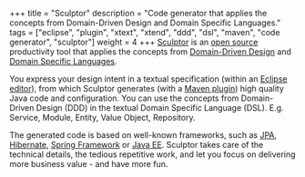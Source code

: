 +++
title = "Sculptor"
description = "Code generator that applies the concepts from Domain-Driven Design and Domain Specific Languages."
tags = ["eclipse", "plugin", "xtext", "xtend", "ddd", "dsl", "maven", "code generator", "sculptor"]
weight = 4
+++
[Sculptor](http://sculptorgenerator.org) is an [open source](https://github.com/sculptor/sculptor) productivity tool that applies the concepts from [Domain-Driven Design](http://domaindrivendesign.org/books/) and [Domain Specific Languages](http://en.wikipedia.org/wiki/Domain-specific_language).

You express your design intent in a textual specification (within an [Eclipse editor](http://sculptorgenerator.org/documentation/eclipse-plugin)), from which Sculptor generates (with a [Maven plugin](http://sculptorgenerator.org/documentation/maven-plugin)) high quality
Java code and configuration. You can use the concepts from Domain-Driven Design (DDD) in the textual Domain Specific Language (DSL).
E.g. Service, Module, Entity, Value Object, Repository.

The generated code is based on well-known frameworks, such as [JPA](http://java.sun.com/javaee/technologies/persistence.jsp),
[Hibernate](http://www.hibernate.org/), [Spring Framework](http://www.springframework.org/) or [Java EE](http://java.sun.com/javaee/).
Sculptor takes care of the technical details, the tedious repetitive work, and let you focus on delivering more business value - and have more fun.